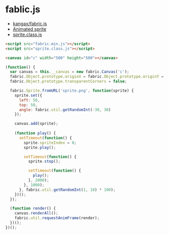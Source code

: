 # fablic.js

- [kangax/fabric.js](https://github.com/kangax/fabric.js)
- [Animated sprite](http://fabricjs.com/animated-sprite)
- [sprite.class.js](http://fabricjs.com/js/sprite.class.js)

```html
<script src="fabric.min.js"></script>
<script src="sprite.class.js"></script>
```

```html
<canvas id="c" width="500" height="500"></canvas>
```

```js
(function() {
  var canvas = this.__canvas = new fabric.Canvas('c');
  fabric.Object.prototype.originX = fabric.Object.prototype.originY = 'center';
  fabric.Object.prototype.transparentCorners = false;

  fabric.Sprite.fromURL('sprite.png', function(sprite) {
    sprite.set({ 
      left: 50,
      top: 50,
      angle: fabric.util.getRandomInt(-30, 30) 
    });

    canvas.add(sprite);
    
    (function play() {
      setTimeout(function() {
        sprite.spriteIndex = 0;
        sprite.play();

        setTimeout(function() {
          sprite.stop();

          setTimeout(function() {
            play();
          }, 2000);
        }, 1000);
      }, fabric.util.getRandomInt(1, 10) * 100);
    })();
  });

  (function render() {
    canvas.renderAll();
    fabric.util.requestAnimFrame(render);
  })();
})();
```
